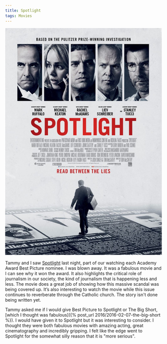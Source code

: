 ```yaml
---
title: Spotlight
tags: Movies
---
```


[![Spotlight](/assets/posts/2016/Spotlight-Movie-Poster.jpg)][spotlight]

Tammy and I saw [Spotlight][] last night, part of our watching each Academy Award Best Picture nominee. I was blown away. It was a fabulous movie and I can see why it won the award. It also highlights the critical role of journalism in our society, the kind of journalism that is happening less and less. The movie does a great job of showing how this massive scandal was being covered up. It’s also interesting to watch the movie while this issue continues to reverberate through the Catholic church. The story isn't done being written yet.

Tammy asked me if I would give Best Picture to Spotlight or The Big Short, [which I thought was fabulous]({% post_url 2016/2016-02-07-the-big-short %}). I would have given it to Spotlight but it was interesting to consider. I thought they were both fabulous movies with amazing acting, great cinematography and incredibly gripping. I felt like the edge went to Spotlight for the somewhat silly reason that it is "more serious".

[spotlight]: http://www.imdb.com/title/tt1895587/